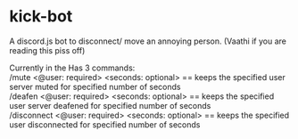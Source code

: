 # kick-bot
A discord.js bot to disconnect/ move an annoying person. (Vaathi if you are reading this piss off)

Currently in the Has 3 commands: <br>
/mute <@user: required> <seconds: optional> == keeps the specified user server muted for specified number of seconds <br>
/deafen <@user: required> <seconds: optional> == keeps the specified user server deafened for specified number of seconds <br>
/disconnect <@user: required> <seconds: optional> == keeps the specified user disconnected for specified number of seconds
